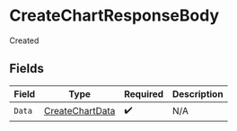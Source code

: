 # CreateChartResponseBody

Created


## Fields

| Field                                                       | Type                                                        | Required                                                    | Description                                                 |
| ----------------------------------------------------------- | ----------------------------------------------------------- | ----------------------------------------------------------- | ----------------------------------------------------------- |
| `Data`                                                      | [CreateChartData](../../Models/Requests/CreateChartData.md) | :heavy_check_mark:                                          | N/A                                                         |